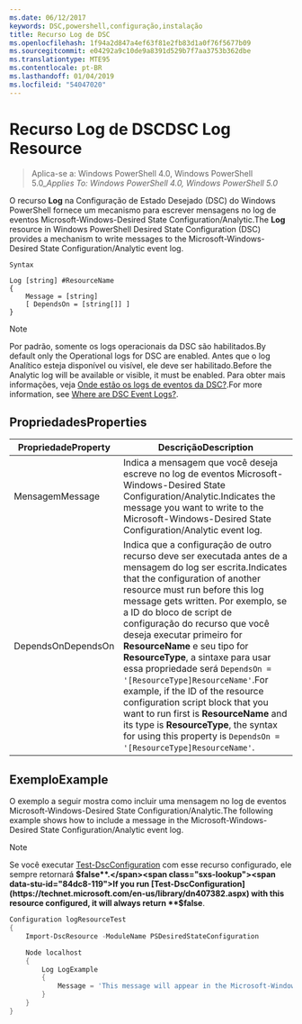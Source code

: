 ```yaml
---
ms.date: 06/12/2017
keywords: DSC,powershell,configuração,instalação
title: Recurso Log de DSC
ms.openlocfilehash: 1f94a2d847a4ef63f81e2fb83d1a0f76f5677b09
ms.sourcegitcommit: e04292a9c10de9a8391d529b7f7aa3753b362dbe
ms.translationtype: MTE95
ms.contentlocale: pt-BR
ms.lasthandoff: 01/04/2019
ms.locfileid: "54047020"
---
```

# <a name="dsc-log-resource"></a><span data-ttu-id="84dc8-103">Recurso Log de DSC</span><span class="sxs-lookup"><span data-stu-id="84dc8-103">DSC Log Resource</span></span>

> <span data-ttu-id="84dc8-104">Aplica-se a: Windows PowerShell 4.0, Windows PowerShell 5.0_</span><span class="sxs-lookup"><span data-stu-id="84dc8-104">_Applies To: Windows PowerShell 4.0, Windows PowerShell 5.0_</span></span>

<span data-ttu-id="84dc8-105">O recurso __Log__ na Configuração de Estado Desejado (DSC) do Windows PowerShell fornece um mecanismo para escrever mensagens no log de eventos Microsoft-Windows-Desired State Configuration/Analytic.</span><span class="sxs-lookup"><span data-stu-id="84dc8-105">The __Log__ resource in Windows PowerShell Desired State Configuration (DSC) provides a mechanism to write messages to the Microsoft-Windows-Desired State Configuration/Analytic event log.</span></span>

```
Syntax

Log [string] #ResourceName
{
    Message = [string]
    [ DependsOn = [string[]] ]
}
```

> [!NOTE]
> <span data-ttu-id="84dc8-106">Por padrão, somente os logs operacionais da DSC são habilitados.</span><span class="sxs-lookup"><span data-stu-id="84dc8-106">By default only the Operational logs for DSC are enabled.</span></span> <span data-ttu-id="84dc8-107">Antes que o log Analítico esteja disponível ou visível, ele deve ser habilitado.</span><span class="sxs-lookup"><span data-stu-id="84dc8-107">Before the Analytic log will be available or visible, it must be enabled.</span></span> <span data-ttu-id="84dc8-108">Para obter mais informações, veja [Onde estão os logs de eventos da DSC?](../../../troubleshooting/troubleshooting.md#where-are-dsc-event-logs).</span><span class="sxs-lookup"><span data-stu-id="84dc8-108">For more information, see [Where are DSC Event Logs?](../../../troubleshooting/troubleshooting.md#where-are-dsc-event-logs).</span></span>

## <a name="properties"></a><span data-ttu-id="84dc8-109">Propriedades</span><span class="sxs-lookup"><span data-stu-id="84dc8-109">Properties</span></span>

| <span data-ttu-id="84dc8-110">Propriedade</span><span class="sxs-lookup"><span data-stu-id="84dc8-110">Property</span></span> | <span data-ttu-id="84dc8-111">Descrição</span><span class="sxs-lookup"><span data-stu-id="84dc8-111">Description</span></span> |
| --- | --- |
| <span data-ttu-id="84dc8-112">Mensagem</span><span class="sxs-lookup"><span data-stu-id="84dc8-112">Message</span></span>| <span data-ttu-id="84dc8-113">Indica a mensagem que você deseja escreve no log de eventos Microsoft-Windows-Desired State Configuration/Analytic.</span><span class="sxs-lookup"><span data-stu-id="84dc8-113">Indicates the message you want to write to the Microsoft-Windows-Desired State Configuration/Analytic event log.</span></span>|
| <span data-ttu-id="84dc8-114">DependsOn</span><span class="sxs-lookup"><span data-stu-id="84dc8-114">DependsOn</span></span> | <span data-ttu-id="84dc8-115">Indica que a configuração de outro recurso deve ser executada antes de a mensagem do log ser escrita.</span><span class="sxs-lookup"><span data-stu-id="84dc8-115">Indicates that the configuration of another resource must run before this log message gets written.</span></span> <span data-ttu-id="84dc8-116">Por exemplo, se a ID do bloco de script de configuração do recurso que você deseja executar primeiro for **ResourceName** e seu tipo for **ResourceType**, a sintaxe para usar essa propriedade será `DependsOn = '[ResourceType]ResourceName'`.</span><span class="sxs-lookup"><span data-stu-id="84dc8-116">For example, if the ID of the resource configuration script block that you want to run first is **ResourceName** and its type is **ResourceType**, the syntax for using this property is `DependsOn = '[ResourceType]ResourceName'`.</span></span>|

## <a name="example"></a><span data-ttu-id="84dc8-117">Exemplo</span><span class="sxs-lookup"><span data-stu-id="84dc8-117">Example</span></span>

<span data-ttu-id="84dc8-118">O exemplo a seguir mostra como incluir uma mensagem no log de eventos Microsoft-Windows-Desired State Configuration/Analytic.</span><span class="sxs-lookup"><span data-stu-id="84dc8-118">The following example shows how to include a message in the Microsoft-Windows-Desired State Configuration/Analytic event log.</span></span>

> [!NOTE]
> <span data-ttu-id="84dc8-119">Se você executar [Test-DscConfiguration](https://technet.microsoft.com/en-us/library/dn407382.aspx) com esse recurso configurado, ele sempre retornará **$false**.</span><span class="sxs-lookup"><span data-stu-id="84dc8-119">If you run [Test-DscConfiguration](https://technet.microsoft.com/en-us/library/dn407382.aspx) with this resource configured, it will always return **$false**.</span></span>

```powershell
Configuration logResourceTest
{
    Import-DscResource -ModuleName PSDesiredStateConfiguration

    Node localhost
    {
        Log LogExample
        {
            Message = 'This message will appear in the Microsoft-Windows-Desired State Configuration/Analytic event log.'
        }
    }
}
```
